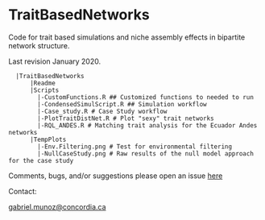 # TraitBasedNetworks

Code for trait based simulations and niche assembly effects in bipartite network structure.

Last revision January 2020. 

      |TraitBasedNetworks
          |Readme
          |Scripts
            |-CustomFunctions.R ## Customized functions to needed to run 
            |-CondensedSimulScript.R ## Simulation workflow
            |-Case_study.R # Case Study workflow 
            |-PlotTraitDistNet.R # Plot "sexy" trait networks
            |-RQL_ANDES.R # Matching trait analysis for the Ecuador Andes networks
          |TempPlots
            |-Env.Filtering.png # Test for environmental filtering
            |-NullCaseStudy.png # Raw results of the null model approach for the case study
    


Comments, bugs, and/or suggestions please open an issue [here](https://github.com/fgabriel1891/TraitBasedNetworks/issues/new)


Contact: 

gabriel.munoz@concordia.ca
